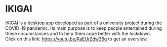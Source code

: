 # IKIGAI

IKIGAI is a desktop app developed as part of a university project during the COVID-19 pandemic. Its main purpose is to keep people entertained during these circumstances and to help them cope better with the lockdown.
<br>
Click on this link: https://youtu.be/RaEUrZdw36g to get an overview.
